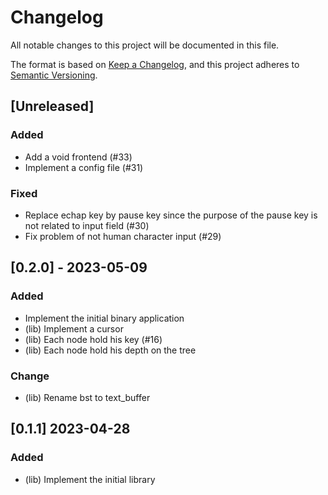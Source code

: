 # Changelog

All notable changes to this project will be documented in this file.

The format is based on [Keep a Changelog](https://keepachangelog.com/en/1.1.0),
and this project adheres to [Semantic Versioning](https://semver.org/spec/v2.0.0.html).

## [Unreleased]

### Added

- Add a void frontend (#33)
- Implement a config file (#31)

### Fixed

- Replace echap key by pause key since the purpose of the pause key is not related to input field (#30)
- Fix problem of not human character input (#29)

## [0.2.0] - 2023-05-09

### Added

- Implement the initial binary application
- (lib) Implement a cursor
- (lib) Each node hold his key (#16)
- (lib) Each node hold his depth on the tree

### Change

- (lib) Rename bst to text_buffer

## [0.1.1] 2023-04-28

### Added

- (lib) Implement the initial library
